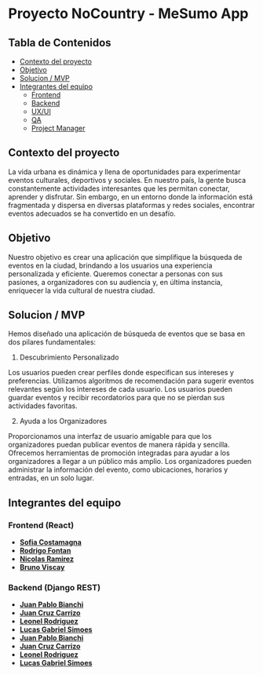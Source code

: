 # Proyecto NoCountry - MeSumo App

## Tabla de Contenidos

- [Contexto del proyecto](#Contexto-del-proyecto)
- [Objetivo](#Objetivo)
- [Solucion / MVP](#Solucion-/-MVP)
- [Integrantes del equipo](#Integrantes-del-equipo)
  - [Frontend](#Frontend-(React))
  - [Backend](#Backend-(Django-REST))
  - [UX/UI](#UX/UY)
  - [QA](#QA)
  - [Project Manager](#Project-Manager)

## Contexto del proyecto
La vida urbana es dinámica y llena de oportunidades para experimentar eventos culturales, deportivos y sociales. En nuestro país, la gente busca constantemente actividades interesantes que les permitan conectar, aprender y disfrutar. Sin embargo, en un entorno donde la información está fragmentada y dispersa en diversas plataformas y redes sociales, encontrar eventos adecuados se ha convertido en un desafío.

## Objetivo
Nuestro objetivo es crear una aplicación que simplifique la búsqueda de eventos en la ciudad, brindando a los usuarios una experiencia personalizada y eficiente. Queremos conectar a personas con sus pasiones, a organizadores con su audiencia y, en última instancia, enriquecer la vida cultural de nuestra ciudad.

## Solucion / MVP

Hemos diseñado una aplicación de búsqueda de eventos que se basa en dos pilares fundamentales:


1. Descubrimiento Personalizado

Los usuarios pueden crear perfiles donde especifican sus intereses y preferencias.
Utilizamos algoritmos de recomendación para sugerir eventos relevantes según los intereses de cada usuario.
Los usuarios pueden guardar eventos y recibir recordatorios para que no se pierdan sus actividades favoritas.

2. Ayuda a los Organizadores

Proporcionamos una interfaz de usuario amigable para que los organizadores puedan publicar eventos de manera rápida y sencilla.
Ofrecemos herramientas de promoción integradas para ayudar a los organizadores a llegar a un público más amplio.
Los organizadores pueden administrar la información del evento, como ubicaciones, horarios y entradas, en un solo lugar.


## Integrantes del equipo

### Frontend (React)

- [**Sofia Costamagna**](#https://www.linkedin.com/in/sofia-costamagna/)
- [**Rodrigo Fontan**](#https://www.linkedin.com/in/rodrigo-font%C3%A1n-52833456/)
- [**Nicolas Ramirez**](#https://www.linkedin.com/in/nicolasramire/)
- [**Bruno Viscay**](#https://www.linkedin.com/in/bruno-viscay-12b770106/)


### Backend (Django REST)

- [**Juan Pablo Bianchi**](#https://www.linkedin.com/in/juan-pablo-bianchi/)
- [**Juan Cruz Carrizo**](#https://www.linkedin.com/in/juancruzcarrizoastiazaran/)
- [**Leonel Rodriguez**](#https://www.linkedin.com/in/leonel-rodriguez-6729b5211/)
- [**Lucas Gabriel Simoes**](#https://www.linkedin.com/in/lucas-gabriel-simoes/)
- [**Juan Pablo Bianchi**](#https://www.linkedin.com/in/juan-pablo-bianchi/)
- [**Juan Cruz Carrizo**](#https://www.linkedin.com/in/juancruzcarrizoastiazaran/)
- [**Leonel Rodriguez**](#https://www.linkedin.com/in/leonel-rodriguez-6729b5211/)
- [**Lucas Gabriel Simoes**](#https://www.linkedin.com/in/lucas-gabriel-simoes/)
